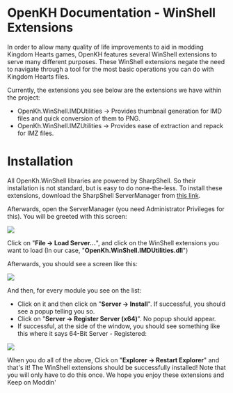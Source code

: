 # OpenKH Documentation - WinShell Extensions
In order to allow many quality of life improvements to aid in modding Kingdom Hearts games, OpenKH features several WinShell extensions to serve many different purposes.
These WinShell extensions negate the need to navigate through a tool for the most basic operations you can do with Kingdom Hearts files.

Currently, the extensions you see below are the extensions we have within the project:
- OpenKh.WinShell.IMDUtilities -> Provides thumbnail generation for IMD files and quick conversion of them to PNG.
- OpenKh.WinShell.IMZUtilities -> Provides ease of extraction and repack for IMZ files.

# Installation
All OpenKh.WinShell libraries are powered by SharpShell. So their installation is not standard, but is easy to do none-the-less. 
To install these extensions, download the SharpShell ServerManager from [this link](https://github.com/dwmkerr/sharpshell/releases).

Afterwards, open the ServerManager (you need Administrator Privileges for this). You will be greeted with this screen:

![](https://i.imgur.com/VpByIAO.png)

Click on "**File -> Load Server...**", and click on the WinShell extensions you want to load (In our case, "**OpenKh.WinShell.IMDUtilities.dll**")

Afterwards, you should see a screen like this:

![](https://i.imgur.com/MkNKRfN.png)

And then, for every module you see on the list:

- Click on it and then click on "**Server -> Install**". If successful, you should see a popup telling you so.
- Click on "**Server -> Register Server (x64)**". No popup should appear.
- If successful, at the side of the window, you should see something like this where it says 64-Bit Server - Registered:

![](https://i.imgur.com/vtm04uL.png)

When you do all of the above, Click on "**Explorer -> Restart Explorer**" and that's it! The WinShell extensions should be successfully installed!
Note that you will only have to do this once. We hope you enjoy these extensions and Keep on Moddin'
